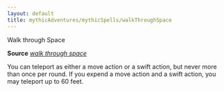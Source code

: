 ```yaml
---
layout: default
title: mythicAdventures/mythicSpells/walkThroughSpace
---
```

Walk through Space

**Source** [_walk through space_](ultimateCombat/spells/walkThroughSpace#_walk-through-space)

You can teleport as either a move action or a swift action, but never more than once per round. If you expend a move action and a swift action, you may teleport up to 60 feet.

